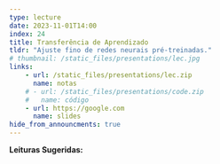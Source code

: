 ```yaml
---
type: lecture
date: 2023-11-01T14:00
index: 24
title: Transferência de Aprendizado
tldr: "Ajuste fino de redes neurais pré-treinadas."
# thumbnail: /static_files/presentations/lec.jpg
links: 
    - url: /static_files/presentations/lec.zip
      name: notas
    # - url: /static_files/presentations/code.zip
    #   name: código
    - url: https://google.com
      name: slides
hide_from_announcments: true
---
```

**Leituras Sugeridas:**